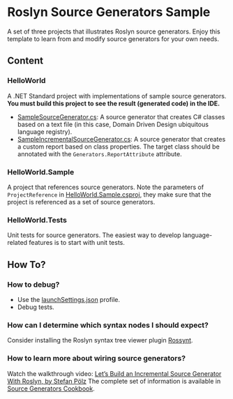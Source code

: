 # Roslyn Source Generators Sample

A set of three projects that illustrates Roslyn source generators. Enjoy this template to learn from and modify source generators for your own needs.

## Content
### HelloWorld
A .NET Standard project with implementations of sample source generators.
**You must build this project to see the result (generated code) in the IDE.**

- [SampleSourceGenerator.cs](SampleSourceGenerator.cs): A source generator that creates C# classes based on a text file (in this case, Domain Driven Design ubiquitous language registry).
- [SampleIncrementalSourceGenerator.cs](SampleIncrementalSourceGenerator.cs): A source generator that creates a custom report based on class properties. The target class should be annotated with the `Generators.ReportAttribute` attribute.

### HelloWorld.Sample
A project that references source generators. Note the parameters of `ProjectReference` in [HelloWorld.Sample.csproj](../HelloWorld.Sample/HelloWorld.Sample.csproj), they make sure that the project is referenced as a set of source generators. 

### HelloWorld.Tests
Unit tests for source generators. The easiest way to develop language-related features is to start with unit tests.

## How To?
### How to debug?
- Use the [launchSettings.json](Properties/launchSettings.json) profile.
- Debug tests.

### How can I determine which syntax nodes I should expect?
Consider installing the Roslyn syntax tree viewer plugin [Rossynt](https://plugins.jetbrains.com/plugin/16902-rossynt/).

### How to learn more about wiring source generators?
Watch the walkthrough video: [Let’s Build an Incremental Source Generator With Roslyn, by Stefan Pölz](https://youtu.be/azJm_Y2nbAI)
The complete set of information is available in [Source Generators Cookbook](https://github.com/dotnet/roslyn/blob/main/docs/features/source-generators.cookbook.md).
